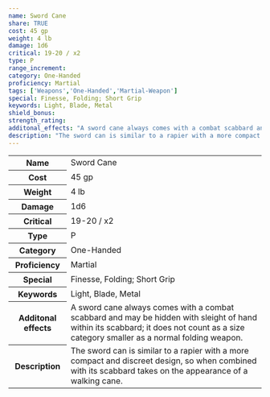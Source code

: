 ```yaml
---
name: Sword Cane
share: TRUE
cost: 45 gp
weight: 4 lb
damage: 1d6
critical: 19-20 / x2
type: P
range_increment:
category: One-Handed
proficiency: Martial
tags: ['Weapons','One-Handed','Martial-Weapon']
special: Finesse, Folding; Short Grip
keywords: Light, Blade, Metal
shield_bonus: 
strength_rating: 
additonal_effects: "A sword cane always comes with a combat scabbard and may be hidden with sleight of hand within its scabbard; it does not count as a size category smaller as a normal folding weapon."
description: "The sword can is similar to a rapier with a more compact and discreet design, so when combined with its scabbard takes on the appearance of a walking cane."
---
```

<p><span style="overflow-x: auto;"><table><tbody><tr><th>Name</th><td>Sword Cane</td></tr><tr><th>Cost</th><td>45 gp</td></tr><tr><th>Weight</th><td>4 lb</td></tr><tr><th>Damage</th><td>1d6</td></tr><tr><th>Critical</th><td>19-20 / x2</td></tr><tr><th>Type</th><td>P</td></tr><tr><th>Category</th><td>One-Handed</td></tr><tr><th>Proficiency</th><td>Martial</td></tr><tr><th>Special</th><td>Finesse, Folding; Short Grip</td></tr><tr><th>Keywords</th><td>Light, Blade, Metal</td></tr><tr><th>Additonal effects</th><td>A sword cane always comes with a combat scabbard and may be hidden with sleight of hand within its scabbard; it does not count as a size category smaller as a normal folding weapon.</td></tr><tr><th>Description</th><td>The sword can is similar to a rapier with a more compact and discreet design, so when combined with its scabbard takes on the appearance of a walking cane.</td></tr></tbody></table></span></p>